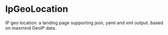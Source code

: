 IpGeoLocation
=============

IP geo location: a landing page supporting json, yaml and xml output. based on maxmind GeoIP data.
